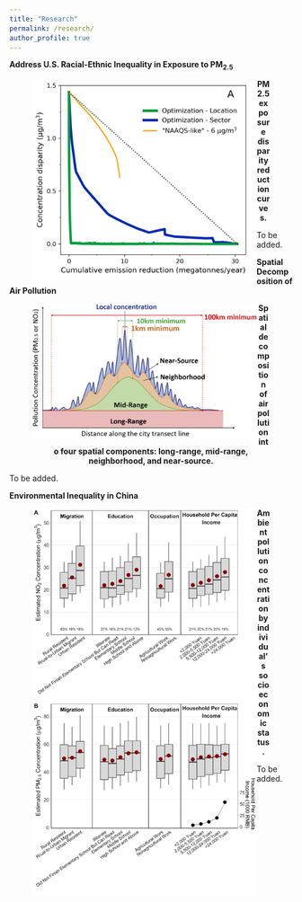 ```yaml
---
title: "Research"
permalink: /research/
author_profile: true
---
```


**Address U.S. Racial-Ethnic Inequality in Exposure to PM<sub>2.5</sub>**

<figure>
<p align="center">
  <img align="left" src="/images/compare_three_approaches.png" width="400"/>
</p>

<figcaption align = "center"><b>PM2.5 exposure disparity reduction curves.</b></figcaption>

</figure>


To be added.


**Spatial Decomposition of Air Pollution**

<figure>
<p align="center">
  <img align="left" src="/images/spatial_decomposition.jpg" width="400"/>
</p>

<figcaption align = "center"><b>Spatial decomposition of air pollution into four spatial components: long-range, mid-range, neighborhood, and near-source.</b></figcaption>

</figure>


To be added.


**Environmental Inequality in China**

<figure>
<p align="center">
  <img align="left" src="/images/china_ej.png" width="400"/>
</p>

<figcaption align = "center"><b>Ambient pollution concentration by individual's socioeconomic status.</b></figcaption>

</figure>

To be added.




